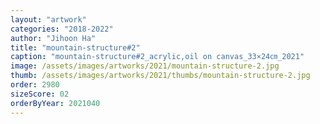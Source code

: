 ```yaml
---
layout: "artwork"
categories: "2018-2022"
author: "Jihoon Ha"
title: "mountain-structure#2"
caption: "mountain-structure#2_acrylic,oil on canvas_33×24㎝_2021"
image: /assets/images/artworks/2021/mountain-structure-2.jpg
thumb: /assets/images/artworks/2021/thumbs/mountain-structure-2.jpg
order: 2980
sizeScore: 02
orderByYear: 2021040
---
```

